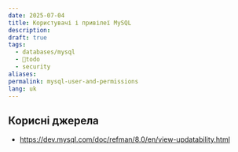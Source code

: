 ```yaml
---
date: 2025-07-04
title: Користувачі і привілеї MySQL
description: 
draft: true
tags:
  - databases/mysql
  - 🌱todo
  - security
aliases: 
permalink: mysql-user-and-permissions
lang: uk
---
```

## Корисні джерела

- https://dev.mysql.com/doc/refman/8.0/en/view-updatability.html